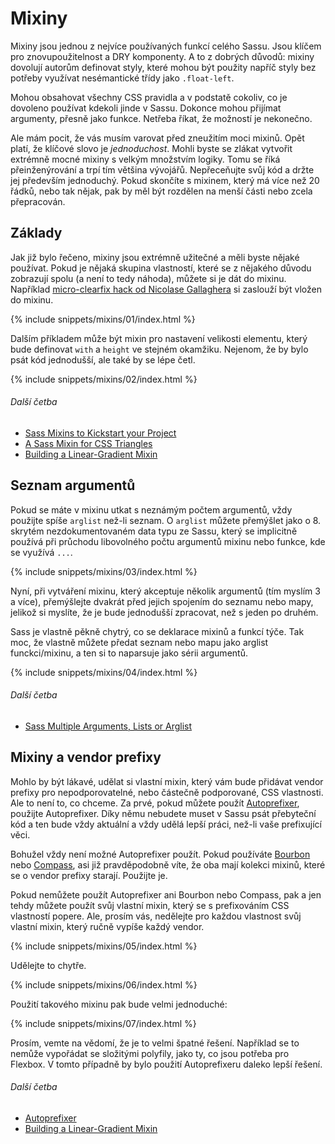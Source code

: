 
# Mixiny

Mixiny jsou jednou z nejvíce používaných funkcí celého Sassu. Jsou klíčem pro znovupoužitelnost a DRY komponenty. A to z dobrých důvodů: mixiny dovolují autorům definovat styly, které mohou být použity napříč styly bez potřeby využívat nesémantické třídy jako `.float-left`.

Mohou obsahovat všechny CSS pravidla a v podstatě cokoliv, co je dovoleno používat kdekoli jinde v Sassu. Dokonce mohou přijímat argumenty, přesně jako funkce. Netřeba říkat, že možností je nekonečno.

Ale mám pocit, že vás musím varovat před zneužitím moci mixinů. Opět platí, že klíčové slovo je *jednoduchost*. Mohli byste se zlákat vytvořit extrémně mocné mixiny s velkým množstvím logiky. Tomu se říká přeinženýrování a trpí tím většina vývojářů. Nepřeceňujte svůj kód a držte jej především jednoduchý. Pokud skončíte s mixinem, který má více než 20 řádků, nebo tak nějak, pak by měl být rozdělen na menší části nebo zcela přepracován.

## Základy

Jak již bylo řečeno, mixiny jsou extrémně užitečné a měli byste nějaké používat. Pokud je nějaká skupina vlastností, které se z nějakého důvodu zobrazují spolu (a není to tedy náhoda), můžete si je dát do mixinu. Například [micro-clearfix hack od Nicolase Gallaghera](http://nicolasgallagher.com/micro-clearfix-hack/) si zaslouží být vložen do mixinu.

{% include snippets/mixins/01/index.html %}

Dalším příkladem může být mixin pro nastavení velikosti elementu, který bude definovat `with` a `height` ve stejném okamžiku. Nejenom, že by bylo psát kód jednodušší, ale také by se lépe četl.

{% include snippets/mixins/02/index.html %}

###### Další četba

* [Sass Mixins to Kickstart your Project](http://www.sitepoint.com/sass-mixins-kickstart-project/)
* [A Sass Mixin for CSS Triangles](http://www.sitepoint.com/sass-mixin-css-triangles/)
* [Building a Linear-Gradient Mixin](http://www.sitepoint.com/building-linear-gradient-mixin-sass/)

## Seznam argumentů

Pokud se máte v mixinu utkat s neznámým počtem argumentů, vždy použijte spíše `arglist` než-li seznam. O `arglist` můžete přemýšlet jako o 8. skrytém nezdokumentovaném data typu ze Sassu, který se implicitně používá při průchodu libovolného počtu argumentů mixinu nebo funkce, kde se využívá `...`.

{% include snippets/mixins/03/index.html %}

Nyní, při vytváření mixinu, který akceptuje několik argumentů (tím myslím 3 a více), přemýšlejte dvakrát před jejich spojením do seznamu nebo mapy, jelikož si myslíte, že je bude jednodušší zpracovat, než s jeden po druhém.

Sass je vlastně pěkně chytrý, co se deklarace mixinů a funkcí týče. Tak moc, že vlastně můžete předat seznam nebo mapu jako arglist funckci/mixinu, a ten si to naparsuje jako sérii argumentů.

{% include snippets/mixins/04/index.html %}

###### Další četba

* [Sass Multiple Arguments, Lists or Arglist](http://www.sitepoint.com/sass-multiple-arguments-lists-or-arglist/)

## Mixiny a vendor prefixy

Mohlo by být lákavé, udělat si vlastní mixin, který vám bude přidávat vendor prefixy pro nepodporovatelné, nebo částečně podporované, CSS vlastnosti. Ale to není to, co chceme. Za prvé, pokud můžete použít [Autoprefixer](https://github.com/postcss/autoprefixer), použijte Autoprefixer. Díky němu nebudete muset v Sassu psát přebyteční kód a ten bude vždy aktuální a vždy udělá lepší práci, než-li vaše prefixující věci.

Bohužel vždy není možné Autoprefixer použít. Pokud používáte [Bourbon](http://bourbon.io/) nebo [Compass](http://compass-style.org/), asi již pravděpodobně víte, že oba mají kolekci mixinů, které se o vendor prefixy starají. Použijte je.

Pokud nemůžete použít Autoprefixer ani Bourbon nebo Compass, pak a jen tehdy můžete použít svůj vlastní mixin, který se s prefixováním CSS vlastností popere. Ale, prosím vás, nedělejte pro každou vlastnost svůj vlastní mixin, který ručně vypíše každý vendor.

{% include snippets/mixins/05/index.html %}

Udělejte to chytře.

{% include snippets/mixins/06/index.html %}

Použití takového mixinu pak bude velmi jednoduché:

{% include snippets/mixins/07/index.html %}

Prosím, vemte na vědomí, že je to velmi špatné řešení. Například se to nemůže vypořádat se složitými polyfily, jako ty, co jsou potřeba pro Flexbox. V tomto případně by bylo použití Autoprefixeru daleko lepší řešení.

###### Další četba

* [Autoprefixer](https://github.com/postcss/autoprefixer)
* [Building a Linear-Gradient Mixin](http://www.sitepoint.com/building-linear-gradient-mixin-sass/)
